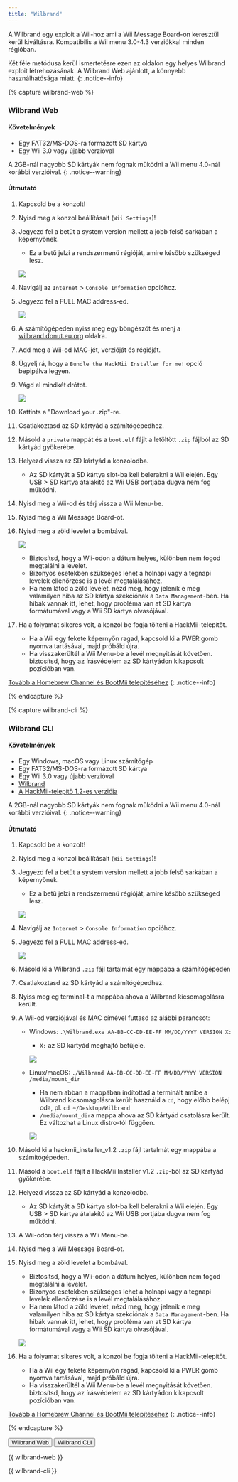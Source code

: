```yaml
---
title: "Wilbrand"
---
```


A Wilbrand egy exploit a Wii-hoz ami a Wii Message Board-on keresztül kerül kiváltásra. Kompatibilis a Wii menu 3.0-4.3 verziókkal minden régióban.

Két féle metódusa kerül ismertetésre ezen az oldalon egy helyes Wilbrand exploit létrehozásának. A Wilbrand Web ajánlott, a könnyebb használhatósága miatt.
{: .notice--info}

{% capture wilbrand-web %}

### Wilbrand Web

#### Követelmények

* Egy FAT32/MS-DOS-ra formázott SD kártya
* Egy Wii 3.0 vagy újabb verzióval

A 2GB-nál nagyobb SD kártyák nem fognak működni a Wii menu 4.0-nál korábbi verzióival.
{: .notice--warning}

#### Útmutató

1. Kapcsold be a konzolt!
1. Nyisd meg a konzol beállításait (`Wii Settings`)!
1. Jegyezd fel a betüt a system version mellett a jobb felső sarkában a képernyőnek.
    + Ez a betű jelzi a rendszermenü régióját, amire később szükséged lesz.

    ![](/images/wii/SystemMenuVersion.png)

1. Navigálj az `Internet` > `Console Information` opcióhoz.
1. Jegyezd fel a FULL MAC address-ed.

    ![](/images/wii/MacAddress.png)

1. A számítógépeden nyiss meg egy böngészőt és menj a [wilbrand.donut.eu.org](https://wilbrand.donut.eu.org/) oldalra.
1. Add meg a Wii-od MAC-jét, verzióját és régióját.
1. Ügyelj rá, hogy a `Bundle the HackMii Installer for me!` opció bepipálva legyen.
1. Vágd el mindkét drótot.

    ![](/images/exploits/wilbrand/web.png)

1. Kattints a "Download your .zip"-re.
1. Csatlakoztasd az SD kártyád a számítógépedhez.
1. Másold a `private` mappát és a `boot.elf` fájlt a letöltött `.zip` fájlból az SD kártyád gyökerébe.
1. Helyezd vissza az SD kártyád a konzolodba.
    + Az SD kártyát a SD kártya slot-ba kell belerakni a Wii elején. Egy USB > SD kártya átalakító az Wii USB portjába dugva nem fog működni.
1. Nyisd meg a Wii-od és térj vissza a Wii Menu-be.
1. Nyisd meg a Wii Message Board-ot.
1. Nyisd meg a zöld levelet a bombával.

    ![](/images/exploits/wilbrand/msgboard.png)

    + Biztosítsd, hogy a Wii-odon a dátum helyes, különben nem fogod megtalálni a levelet.
    + Bizonyos esetekben szükséges lehet a holnapi vagy a tegnapi levelek ellenőrzése is a levél megtalálásához.
    + Ha nem látod a zöld levelet, nézd meg, hogy jelenik e meg valamilyen hiba az SD kártya szekciónak a `Data Management`-ben. Ha hibák vannak itt, lehet, hogy probléma van at SD kártya formátumával vagy a Wii SD kártya olvasójával.


1. Ha a folyamat sikeres volt, a konzol be fogja tölteni a HackMii-telepítőt.
    + Ha a Wii egy fekete képernyőn ragad, kapcsold ki a PWER gomb nyomva tartásával, majd próbáld újra.
    + Ha visszakerültél a Wii Menu-be a levél megnyitását követően. biztosítsd, hogy az írásvédelem az SD kártyádon kikapcsolt pozícióban van.

[Tovább a Homebrew Channel és BootMii telepítéséhez](hbc)
{: .notice--info}

{% endcapture %}

{% capture wilbrand-cli %}

### Wilbrand CLI

#### Követelmények

* Egy Windows, macOS vagy Linux számítógép
* Egy FAT32/MS-DOS-ra formázott SD kártya
* Egy Wii 3.0 vagy újabb verzióval
* [Wilbrand](https://static.wiidatabase.de/Wilbrand.zip)
* [A HackMii-telepítő 1.2-es verziója](https://bootmii.org/download/)

A 2GB-nál nagyobb SD kártyák nem fognak működni a Wii menu 4.0-nál korábbi verzióival.
{: .notice--warning}

#### Útmutató

1. Kapcsold be a konzolt!
1. Nyisd meg a konzol beállításait (`Wii Settings`)!
1. Jegyezd fel a betüt a system version mellett a jobb felső sarkában a képernyőnek.
    + Ez a betű jelzi a rendszermenü régióját, amire később szükséged lesz.

    ![](/images/wii/SystemMenuVersion.png)

1. Navigálj az `Internet` > `Console Information` opcióhoz.
1. Jegyezd fel a FULL MAC address-ed.

    ![](/images/wii/MacAddress.png)

1. Másold ki a Wilbrand `.zip` fájl tartalmát egy mappába a számítógépeden
1. Csatlakoztasd az SD kártyád a számítógépedhez.
1. Nyiss meg eg terminal-t a mappába ahova a Wilbrand kicsomagolásra került.
1. A Wii-od verziójával és MAC címével futtasd az alábbi parancsot:

    + Windows: `.\Wilbrand.exe AA-BB-CC-DD-EE-FF MM/DD/YYYY VERSION X:`
        + `X:` az SD kártyád meghajtó betüjele.

        ![](/images/exploits/wilbrand/windows.png)

    + Linux/macOS: `./Wilbrand AA-BB-CC-DD-EE-FF MM/DD/YYYY VERSION /media/mount_dir`
        + Ha nem abban a mappában indítottad a terminált amibe a Wilbrand kicsomagolásra került használd a `cd`, hogy előbb belépj oda, pl. `cd ~/Desktop/Wilbrand`
        + `/media/mount_dir`a mappa ahova az SD kártyád csatolásra került. Ez változhat a Linux distro-tól függően.

        ![](/images/exploits/wilbrand/linux.png)

1. Másold ki a hackmii_installer_v1.2 `.zip` fájl tartalmát egy mappába a számítógépeden.
1. Másold a `boot.elf` fájlt a HackMii Installer v1.2 `.zip`-ből az SD kártyád gyökerébe.
1. Helyezd vissza az SD kártyád a konzolodba.
    + Az SD kártyát a SD kártya slot-ba kell belerakni a Wii elején. Egy USB > SD kártya átalakító az Wii USB portjába dugva nem fog működni.
1. A Wii-odon térj vissza a Wii Menu-be.
1. Nyisd meg a Wii Message Board-ot.
1. Nyisd meg a zöld levelet a bombával.
    + Biztosítsd, hogy a Wii-odon a dátum helyes, különben nem fogod megtalálni a levelet.
    + Bizonyos esetekben szükséges lehet a holnapi vagy a tegnapi levelek ellenőrzése is a levél megtalálásához.
    + Ha nem látod a zöld levelet, nézd meg, hogy jelenik e meg valamilyen hiba az SD kártya szekciónak a `Data Management`-ben. Ha hibák vannak itt, lehet, hogy probléma van at SD kártya formátumával vagy a Wii SD kártya olvasójával.

    ![](/images/exploits/wilbrand/msgboard.png)

1. Ha a folyamat sikeres volt, a konzol be fogja tölteni a HackMii-telepítőt.
    + Ha a Wii egy fekete képernyőn ragad, kapcsold ki a PWER gomb nyomva tartásával, majd próbáld újra.
    + Ha visszakerültél a Wii Menu-be a levél megnyitását követően. biztosítsd, hogy az írásvédelem az SD kártyádon kikapcsolt pozícióban van.

[Tovább a Homebrew Channel és BootMii telepítéséhez](hbc)
{: .notice--info}

{% endcapture %}

<button class="btn btn--large btn--primary tabLink" onClick="select_tab(event, 'wilbrand-web')"> Wilbrand Web </button>
<button class="btn btn--large btn--info tabLink" onClick="select_tab(event, 'wilbrand-cli')"> Wilbrand CLI </button>

<div class="tabContent tabDefualt" id="wilbrand-web" markdown="1">

{{ wilbrand-web }}
</div>
<div class="tabContent" id="wilbrand-cli" markdown="1">
{{ wilbrand-cli }}
</div>

<script>
    const tabContents = document.getElementsByClassName('tabContent');
    const tabLinks    = document.getElementsByClassName('tabLink');

    for (tab of tabContents) { tab.style.display = 'none'; }
    document.getElementsByClassName('tabDefualt')[0].style.display = 'block';

    function select_tab(event, tab_id)
    {
        for (tab of tabContents) { tab.style.display = 'none'; }
        for (btn of tabLinks) { btn.className = btn.className.replace('btn--primary', 'btn--info'); }

        document.getElementById(tab_id).style.display = 'block';
        event.currentTarget.className = event.currentTarget.className.replace('btn--info', 'btn--primary');
    }
</script>
